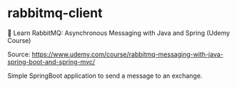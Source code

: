 # rabbitmq-client
🐰  Learn RabbitMQ: Asynchronous Messaging with Java and Spring (Udemy Course)

Source: https://www.udemy.com/course/rabbitmq-messaging-with-java-spring-boot-and-spring-mvc/

Simple SpringBoot application to send a message to an exchange.